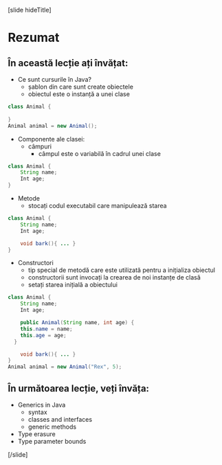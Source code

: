 [slide hideTitle]
# Rezumat

## În această lecție ați învățat:

- Ce sunt cursurile în Java?
     - șablon din care sunt create obiectele
     - obiectul este o instanță a unei clase
```java
class Animal { 
    
}
Animal animal = new Animal();
```
- Componente ale clasei:
     - câmpuri
         - câmpul este o variabilă în cadrul unei clase
```java
class Animal { 
    String name;
    Int age;
}
```
- Metode
     - stocați codul executabil care manipulează starea
```java
class Animal { 
    String name;
    Int age;

    void bark(){ ... }
}
```
- Constructori
     - tip special de metodă care este utilizată pentru a inițializa obiectul
     - constructorii sunt invocați la crearea de noi instanțe de clasă
     - setați starea inițială a obiectului
```java
class Animal { 
    String name;
    Int age;

    public Animal(String name, int age) {
    this.name = name;
    this.age = age;
  }

    void bark(){ ... }
}
Animal animal = new Animal("Rex", 5);
```

## În următoarea lecție, veți învăța:

- Generics in Java 
    - syntax
    - classes and interfaces
    - generic methods
- Type erasure
- Type parameter bounds

[/slide]